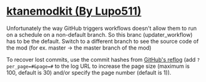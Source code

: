 # [ktanemodkit (By Lupo511)](https://github.com/Lupo511/ktanemodkit)

Unfortunately the way GitHub triggers workflows doesn't allow them to run on a schedule on a non-default branch. So this branc (updater_workflow) has to be the default. Switch to a different branch to see the source code of the mod (for ex. master -> the master branch of the mod)

To recover lost commits, use the commit hashes from [GitHub's reflog](https://api.github.com/repos/KtaneModules/ktanemodkit-Lupo511/events) (add `?per_page=#&page=#` to the log URL to increase the page size (maximum is 100, default is 30) and/or specify the page number (default is 1)).
